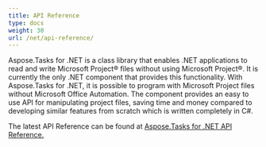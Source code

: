 ```yaml
---
title: API Reference
type: docs
weight: 30
url: /net/api-reference/
---
```


Aspose.Tasks for .NET is a class library that enables .NET applications to read and write Microsoft Project® files without using Microsoft Project®. It is currently the only .NET component that provides this functionality. With Aspose.Tasks for .NET, it is possible to program with Microsoft Project files without Microsoft Office Automation. The component provides an easy to use API for manipulating project files, saving time and money compared to developing similar features from scratch which is written completely in C#.

The latest API Reference can be found at [Aspose.Tasks for .NET API Reference.](https://apireference.aspose.com/tasks/net)
